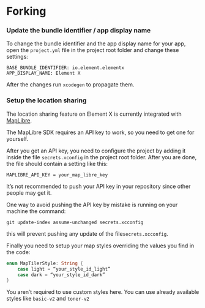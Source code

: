 # Forking

### Update the bundle identifier / app display name

To change the bundle identifier and the app display name for your app, open the `project.yml` file in the project root folder and change these settings:

```
BASE_BUNDLE_IDENTIFIER: io.element.elementx
APP_DISPLAY_NAME: Element X
```

After the changes run `xcodegen` to propagate them.

### Setup the location sharing

The location sharing feature on Element X is currently integrated with [MapLibre](https://maplibre.org).

The MapLibre SDK requires an API key to work, so you need to get one for yourself. 

After you get an API key, you need to configure the project by adding it inside the file `secrets.xconfig` in the project root folder. After you are done, the file should contain a setting like this:

```
MAPLIBRE_API_KEY = your_map_libre_key
```

It’s not recommended to push your API key in your repository since other people may get it. 

One way to avoid pushing the API key by mistake is running on your machine the command: 
```
git update-index assume-unchanged secrets.xcconfig
``` 
this will prevent pushing any update of the file`secrets.xcconfig`.

Finally you need to setup your map styles overriding the values you find in the code:

```swift
enum MapTilerStyle: String {
    case light = “your_style_id_light”
    case dark = “your_style_id_dark”
}
```

You aren’t required to use custom styles here. You can use already available styles like `basic-v2` and `toner-v2`